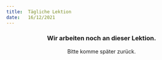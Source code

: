 ```yaml
---
title:  Tägliche Lektion
date:   16/12/2021
---
```


### <center>Wir arbeiten noch an dieser Lektion.</center>
<center>Bitte komme später zurück.</center>